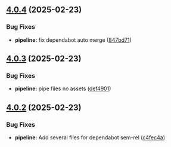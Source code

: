 ## [4.0.4](https://github.com/derBobby/java-pipelines/compare/v4.0.3...v4.0.4) (2025-02-23)


### Bug Fixes

* **pipeline:** fix dependabot auto merge ([847bd71](https://github.com/derBobby/java-pipelines/commit/847bd71a85b0a7f91a3099f64c75ec02bee0ff95))

## [4.0.3](https://github.com/derBobby/java-pipelines/compare/v4.0.2...v4.0.3) (2025-02-23)


### Bug Fixes

* **pipeline:** pipe files no assets ([def4901](https://github.com/derBobby/java-pipelines/commit/def490135eb3997f3213b4f10f917538e7d65691))

## [4.0.2](https://github.com/derBobby/java-pipelines/compare/v4.0.1...v4.0.2) (2025-02-23)


### Bug Fixes

* **pipeline:** Add several files for dependabot sem-rel ([c4fec4a](https://github.com/derBobby/java-pipelines/commit/c4fec4a1ed18fee5530a1d26c83b0bfd6f3c1d35))
